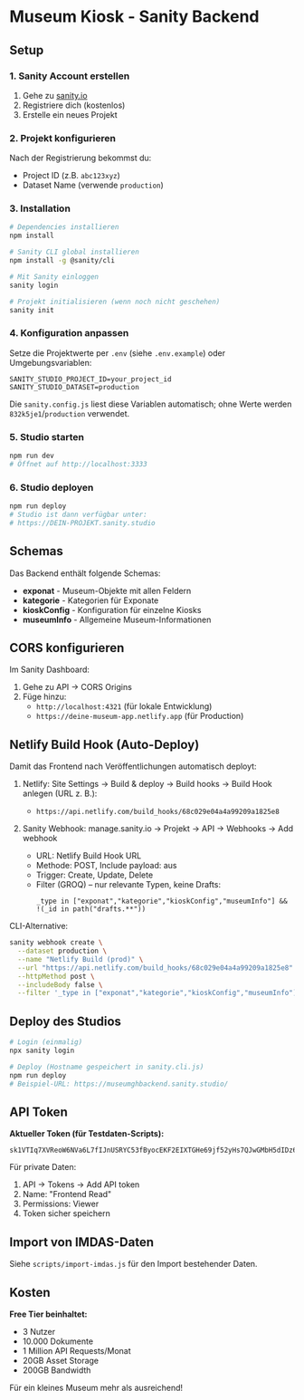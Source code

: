 # Museum Kiosk - Sanity Backend

## Setup

### 1. Sanity Account erstellen
1. Gehe zu [sanity.io](https://www.sanity.io)
2. Registriere dich (kostenlos)
3. Erstelle ein neues Projekt

### 2. Projekt konfigurieren
Nach der Registrierung bekommst du:
- Project ID (z.B. `abc123xyz`)
- Dataset Name (verwende `production`)

### 3. Installation

```bash
# Dependencies installieren
npm install

# Sanity CLI global installieren
npm install -g @sanity/cli

# Mit Sanity einloggen
sanity login

# Projekt initialisieren (wenn noch nicht geschehen)
sanity init
```

### 4. Konfiguration anpassen

Setze die Projektwerte per `.env` (siehe `.env.example`) oder Umgebungsvariablen:

```
SANITY_STUDIO_PROJECT_ID=your_project_id
SANITY_STUDIO_DATASET=production
```

Die `sanity.config.js` liest diese Variablen automatisch; ohne Werte werden `832k5je1`/`production` verwendet.

### 5. Studio starten

```bash
npm run dev
# Öffnet auf http://localhost:3333
```

### 6. Studio deployen

```bash
npm run deploy
# Studio ist dann verfügbar unter:
# https://DEIN-PROJEKT.sanity.studio
```

## Schemas

Das Backend enthält folgende Schemas:

- **exponat** - Museum-Objekte mit allen Feldern
- **kategorie** - Kategorien für Exponate
- **kioskConfig** - Konfiguration für einzelne Kiosks
- **museumInfo** - Allgemeine Museum-Informationen

## CORS konfigurieren

Im Sanity Dashboard:
1. Gehe zu API → CORS Origins
2. Füge hinzu:
   - `http://localhost:4321` (für lokale Entwicklung)
   - `https://deine-museum-app.netlify.app` (für Production)

## Netlify Build Hook (Auto-Deploy)

Damit das Frontend nach Veröffentlichungen automatisch deployt:

1) Netlify: Site Settings → Build & deploy → Build hooks → Build Hook anlegen (URL z. B.):
   - `https://api.netlify.com/build_hooks/68c029e04a4a99209a1825e8`

2) Sanity Webhook: manage.sanity.io → Projekt → API → Webhooks → Add webhook
   - URL: Netlify Build Hook URL
   - Methode: POST, Include payload: aus
   - Trigger: Create, Update, Delete
   - Filter (GROQ) – nur relevante Typen, keine Drafts:
     ```groq
     _type in ["exponat","kategorie","kioskConfig","museumInfo"] && !(_id in path("drafts.**"))
     ```

CLI-Alternative:
```bash
sanity webhook create \
  --dataset production \
  --name "Netlify Build (prod)" \
  --url "https://api.netlify.com/build_hooks/68c029e04a4a99209a1825e8" \
  --httpMethod post \
  --includeBody false \
  --filter '_type in ["exponat","kategorie","kioskConfig","museumInfo"] && !(_id in path("drafts.**"))'
```

## Deploy des Studios

```bash
# Login (einmalig)
npx sanity login

# Deploy (Hostname gespeichert in sanity.cli.js)
npm run deploy
# Beispiel-URL: https://museumghbackend.sanity.studio/
```

## API Token

**Aktueller Token (für Testdaten-Scripts):**
```
sk1VTIq7XVReoW6NVa6L7fIJnUSRYC53fByocEKF2EIXTGHe69jf52yHs7QJwGMbH5dIDz67wEosW4RCq6pjw9qDD3IqJy69N6O7VqgMT8xUcEroHy4P5ORRSvbHuhOsHoUgo70xLnueRKGgKPzsV1nMPpz7DZ1D6CpSfDUSxIapVuDWRNDU
```

Für private Daten:
1. API → Tokens → Add API token
2. Name: "Frontend Read"
3. Permissions: Viewer
4. Token sicher speichern

## Import von IMDAS-Daten

Siehe `scripts/import-imdas.js` für den Import bestehender Daten.

## Kosten

**Free Tier beinhaltet:**
- 3 Nutzer
- 10.000 Dokumente
- 1 Million API Requests/Monat
- 20GB Asset Storage
- 200GB Bandwidth

Für ein kleines Museum mehr als ausreichend!
